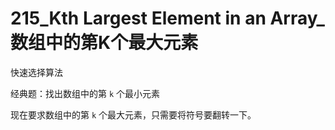 # 215_Kth Largest Element in an Array_数组中的第K个最大元素

快速选择算法

经典题：找出数组中的第 `k` 个最小元素

现在要求数组中的第 `k` 个最大元素，只需要将符号要翻转一下。